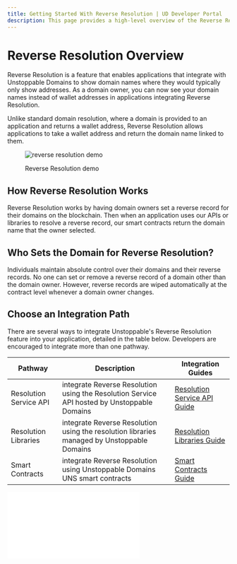 ```yaml
---
title: Getting Started With Reverse Resolution | UD Developer Portal
description: This page provides a high-level overview of the Reverse Resolution feature.
---
```


# Reverse Resolution Overview

Reverse Resolution is a feature that enables applications that integrate with Unstoppable Domains to show domain names where they would typically only show addresses. As a domain owner, you can now see your domain names instead of wallet addresses in applications integrating Reverse Resolution.

Unlike standard domain resolution, where a domain is provided to an application and returns a wallet address, Reverse Resolution allows applications to take a wallet address and return the domain name linked to them.

<figure>

![reverse resolution demo](/images/reverse-resolution-illustration.jpeg "#width=80%;")

<figcaption>Reverse Resolution demo</figcaption>
</figure>

## How Reverse Resolution Works

Reverse Resolution works by having domain owners set a reverse record for their domains on the blockchain. Then when an application uses our APIs or libraries to resolve a reverse record, our smart contracts return the domain name that the owner selected.

## Who Sets the Domain for Reverse Resolution?

Individuals maintain absolute control over their domains and their reverse records. No one can set or remove a reverse record of a domain other than the domain owner. However, reverse records are wiped automatically at the contract level whenever a domain owner changes.

## Choose an Integration Path

There are several ways to integrate Unstoppable's Reverse Resolution feature into your application, detailed in the table below. Developers are encouraged to integrate more than one pathway.

| Pathway | Description | Integration Guides |
| - | - | - |
| Resolution Service API | integrate Reverse Resolution using the Resolution Service API hosted by Unstoppable Domains | [Resolution Service API Guide](https://docs.unstoppabledomains.com/openapi/resolution/#operation/ReverseController.getReverse)
| Resolution Libraries | integrate Reverse Resolution using the resolution libraries managed by Unstoppable Domains | [Resolution Libraries Guide](integration-guides/resolution-libraries.md)
| Smart Contracts | integrate Reverse Resolution using Unstoppable Domains UNS smart contracts | [Smart Contracts Guide](integration-guides/smart-contracts.md) |



<embed src="/snippets/_developer-survey-embed.md" />
